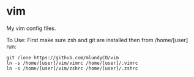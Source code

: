 vim
===

My vim config files.

To Use: 
First make sure zsh and git are installed then from /home/[user] run:

    git clone https://github.com/mlundyCO/vim
    ln -s /home/[user]/vim/vimrc /home/[user]/.vimrc
    ln -s /home/[user]/vim/zshrc /home/[user]/.zshrc


